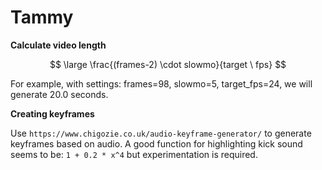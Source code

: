 # Tammy

**Calculate video length**  

$$ \large  \frac{(frames-2) \cdot slowmo}{target \  fps}  $$
 
For example, with settings: frames=98, slowmo=5, target_fps=24, we will generate 20.0 seconds.

**Creating keyframes**

Use `https://www.chigozie.co.uk/audio-keyframe-generator/` to generate keyframes based on audio. A good function for highlighting kick sound seems to be: `1 + 0.2 * x^4` but experimentation is required.
